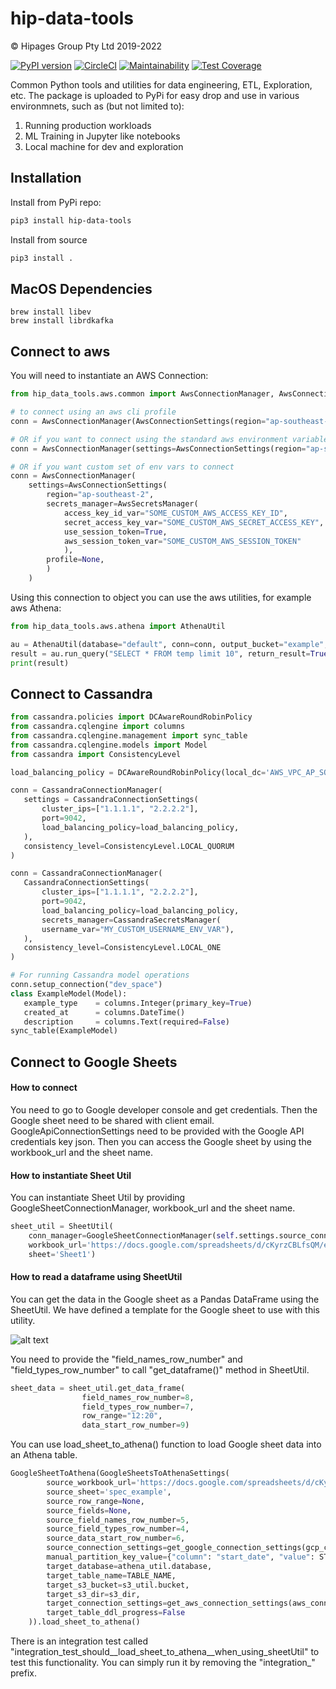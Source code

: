 # hip-data-tools
© Hipages Group Pty Ltd 2019-2022

[![PyPI version](https://badge.fury.io/py/hip-data-tools.svg)](https://pypi.org/project/hip-data-tools/#history) 
[![CircleCI](https://circleci.com/gh/hipagesgroup/data-tools/tree/master.svg?style=svg)](https://circleci.com/gh/hipagesgroup/data-tools/tree/master)
[![Maintainability](https://api.codeclimate.com/v1/badges/bb4c3f9ce84ccec71c76/maintainability)](https://codeclimate.com/repos/5d53b4c199b9430177008586/maintainability)
[![Test Coverage](https://api.codeclimate.com/v1/badges/bb4c3f9ce84ccec71c76/test_coverage)](https://codeclimate.com/repos/5d53b4c199b9430177008586/test_coverage)

Common Python tools and utilities for data engineering, ETL, Exploration, etc. 
The package is uploaded to PyPi for easy drop and use in various environmnets, such as (but not limited to):

1. Running production workloads
2. ML Training in Jupyter like notebooks
3. Local machine for dev and exploration


## Installation
Install from PyPi repo:
```bash
pip3 install hip-data-tools
```

Install from source
```bash
pip3 install .
```

## MacOS Dependencies
```
brew install libev
brew install librdkafka
```

## Connect to aws 

You will need to instantiate an AWS Connection:
```python
from hip_data_tools.aws.common import AwsConnectionManager, AwsConnectionSettings, AwsSecretsManager

# to connect using an aws cli profile
conn = AwsConnectionManager(AwsConnectionSettings(region="ap-southeast-2", secrets_manager=None, profile="default"))

# OR if you want to connect using the standard aws environment variables
conn = AwsConnectionManager(settings=AwsConnectionSettings(region="ap-southeast-2", secrets_manager=AwsSecretsManager(), profile=None))

# OR if you want custom set of env vars to connect
conn = AwsConnectionManager(
    settings=AwsConnectionSettings(
        region="ap-southeast-2",
        secrets_manager=AwsSecretsManager(
            access_key_id_var="SOME_CUSTOM_AWS_ACCESS_KEY_ID",
            secret_access_key_var="SOME_CUSTOM_AWS_SECRET_ACCESS_KEY",
            use_session_token=True,
            aws_session_token_var="SOME_CUSTOM_AWS_SESSION_TOKEN"
            ),
        profile=None,
        )
    )

```

Using this connection to object you can use the aws utilities, for example aws Athena:
```python
from hip_data_tools.aws.athena import AthenaUtil

au = AthenaUtil(database="default", conn=conn, output_bucket="example", output_key="tmp/scratch/")
result = au.run_query("SELECT * FROM temp limit 10", return_result=True)
print(result)
```

## Connect to Cassandra

 ```python
from cassandra.policies import DCAwareRoundRobinPolicy
from cassandra.cqlengine import columns
from cassandra.cqlengine.management import sync_table
from cassandra.cqlengine.models import Model
from cassandra import ConsistencyLevel

load_balancing_policy = DCAwareRoundRobinPolicy(local_dc='AWS_VPC_AP_SOUTHEAST_2')

conn = CassandraConnectionManager(
    settings = CassandraConnectionSettings(
        cluster_ips=["1.1.1.1", "2.2.2.2"],
        port=9042,
        load_balancing_policy=load_balancing_policy,
    ),
    consistency_level=ConsistencyLevel.LOCAL_QUORUM
)

conn = CassandraConnectionManager(
    CassandraConnectionSettings(
        cluster_ips=["1.1.1.1", "2.2.2.2"],
        port=9042,
        load_balancing_policy=load_balancing_policy,
        secrets_manager=CassandraSecretsManager(
        username_var="MY_CUSTOM_USERNAME_ENV_VAR"),
    ),
    consistency_level=ConsistencyLevel.LOCAL_ONE
)

# For running Cassandra model operations
conn.setup_connection("dev_space")
class ExampleModel(Model):
    example_type    = columns.Integer(primary_key=True)
    created_at      = columns.DateTime()
    description     = columns.Text(required=False)
sync_table(ExampleModel)
```

## Connect to Google Sheets

#### How to connect
You need to go to Google developer console and get credentials. Then the Google sheet need to be shared with client email. GoogleApiConnectionSettings need to be provided with the Google API credentials key json. Then you can access the Google sheet by using the workbook_url and the sheet name.

#### How to instantiate Sheet Util
You can instantiate Sheet Util by providing GoogleSheetConnectionManager, workbook_url and the sheet name.
```python
sheet_util = SheetUtil(
    conn_manager=GoogleSheetConnectionManager(self.settings.source_connection_settings),
    workbook_url='https://docs.google.com/spreadsheets/d/cKyrzCBLfsQM/edit?usp=sharing',
    sheet='Sheet1')
```

#### How to read a dataframe using SheetUtil
You can get the data in the Google sheet as a Pandas DataFrame using the SheetUtil. We have defined a template for the Google sheet to use with this utility. 

![alt text](https://img.techpowerup.org/200311/screen-shot-2020-03-11-at-4-08-25-pm.png)

You need to provide the "field_names_row_number" and "field_types_row_number" to call "get_dataframe()" method in SheetUtil.

```python
sheet_data = sheet_util.get_data_frame(
                field_names_row_number=8,
                field_types_row_number=7,
                row_range="12:20",
                data_start_row_number=9)
```



You can use load_sheet_to_athena() function to load Google sheet data into an Athena table.

```python
GoogleSheetToAthena(GoogleSheetsToAthenaSettings(
        source_workbook_url='https://docs.google.com/spreadsheets/d/cKyrzCBLfsQM/edit?usp=sharing',
        source_sheet='spec_example',
        source_row_range=None,
        source_fields=None,
        source_field_names_row_number=5,
        source_field_types_row_number=4,
        source_data_start_row_number=6,
        source_connection_settings=get_google_connection_settings(gcp_conn_id=GCP_CONN_ID),
        manual_partition_key_value={"column": "start_date", "value": START_DATE},
        target_database=athena_util.database,
        target_table_name=TABLE_NAME,
        target_s3_bucket=s3_util.bucket,
        target_s3_dir=s3_dir,
        target_connection_settings=get_aws_connection_settings(aws_conn_id=AWS_CONN_ID),
        target_table_ddl_progress=False
    )).load_sheet_to_athena()
```

There is an integration test called "integration_test_should__load_sheet_to_athena__when_using_sheetUtil" to test this functionality. You can simply run it by removing the "integration_" prefix.
